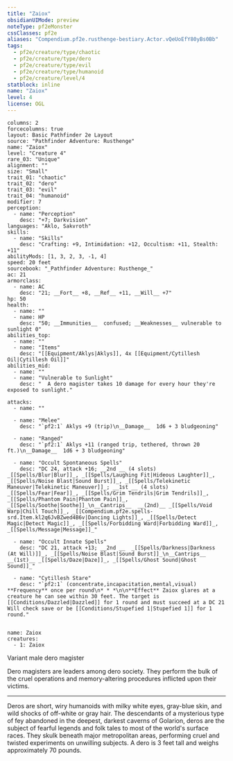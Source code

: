 ```yaml
---
title: "Zaiox"
obsidianUIMode: preview
noteType: pf2eMonster
cssClasses: pf2e
aliases: "Compendium.pf2e.rusthenge-bestiary.Actor.vQeUoEfY80yBs0Bb" 
tags:
  - pf2e/creature/type/chaotic
  - pf2e/creature/type/dero
  - pf2e/creature/type/evil
  - pf2e/creature/type/humanoid
  - pf2e/creature/level/4
statblock: inline
name: "Zaiox"
level: 4
license: OGL
---
```


```statblock
columns: 2
forcecolumns: true
layout: Basic Pathfinder 2e Layout
source: "Pathfinder Adventure: Rusthenge"
name: "Zaiox"
level: "Creature 4"
rare_03: "Unique"
alignment: ""
size: "Small"
trait_01: "chaotic"
trait_02: "dero"
trait_03: "evil"
trait_04: "humanoid"
modifier: 7
perception:
  - name: "Perception"
    desc: "+7; Darkvision"
languages: "Aklo, Sakvroth"
skills:
  - name: "Skills"
    desc: "Crafting: +9, Intimidation: +12, Occultism: +11, Stealth: +11"
abilityMods: [1, 3, 2, 3, -1, 4]
speed: 20 feet
sourcebook: "_Pathfinder Adventure: Rusthenge_"
ac: 21
armorclass:
  - name: AC
    desc: "21; __Fort__ +8, __Ref__ +11, __Will__ +7"
hp: 50
health:
  - name: ""
  - name: HP
    desc: "50; __Immunities__  confused; __Weaknesses__ vulnerable to sunlight 0"
abilities_top:
  - name: ""
  - name: "Items"
    desc: "[[Equipment/Aklys|Aklys]], 4x [[Equipment/Cytillesh Oil|Cytillesh Oil]]"
abilities_mid:
  - name: ""
  - name: "Vulnerable to Sunlight"
    desc: "  A dero magister takes 10 damage for every hour they're exposed to sunlight."

attacks:
  - name: ""

  - name: "Melee"
    desc: "`pf2:1` Aklys +9 (trip)\n__Damage__  1d6 + 3 bludgeoning"

  - name: "Ranged"
    desc: "`pf2:1` Aklys +11 (ranged trip, tethered, thrown 20 ft.)\n__Damage__  1d6 + 3 bludgeoning"

  - name: "Occult Spontaneous Spells"
    desc: "DC 24, attack +16; __2nd __ (4 slots) _[[Spells/Blur|Blur]]_, _[[Spells/Laughing Fit|Hideous Laughter]]_, _[[Spells/Noise Blast|Sound Burst]]_, _[[Spells/Telekinetic Maneuver|Telekinetic Maneuver]]_; __1st __ (4 slots) _[[Spells/Fear|Fear]]_, _[[Spells/Grim Tendrils|Grim Tendrils]]_, _[[Spells/Phantom Pain|Phantom Pain]]_, _[[Spells/Soothe|Soothe]]_\n__Cantrips__  __(2nd)__ _[[Spells/Void Warp|Chill Touch]]_, _[[Compendium.pf2e.spells-srd.Item.kl2q6JvBZwed4B6v|Dancing Lights]]_, _[[Spells/Detect Magic|Detect Magic]]_, _[[Spells/Forbidding Ward|Forbidding Ward]]_, _[[Spells/Message|Message]]_"

  - name: "Occult Innate Spells"
    desc: "DC 21, attack +13; __2nd __  _[[Spells/Darkness|Darkness (At Will)]]_, _[[Spells/Noise Blast|Sound Burst]]_\n__Cantrips__  __(1st)__ _[[Spells/Daze|Daze]]_, _[[Spells/Ghost Sound|Ghost Sound]]_"

  - name: "Cytillesh Stare"
    desc: "`pf2:1` (concentrate,incapacitation,mental,visual) **Frequency** once per round\n* * *\n\n**Effect** Zaiox glares at a creature he can see within 30 feet. The target is [[Conditions/Dazzled|Dazzled]] for 1 round and must succeed at a DC 21 Will check save or be [[Conditions/Stupefied 1|Stupefied 1]] for 1 round."
 
```

```encounter-table
name: Zaiox
creatures:
  - 1: Zaiox
```


Variant male dero magister

Dero magisters are leaders among dero society. They perform the bulk of the cruel operations and memory-altering procedures inflicted upon their victims.

* * *

Deros are short, wiry humanoids with milky white eyes, gray-blue skin, and wild shocks of off-white or gray hair. The descendants of a mysterious type of fey abandoned in the deepest, darkest caverns of Golarion, deros are the subject of fearful legends and folk tales to most of the world's surface races. They skulk beneath major metropolitan areas, performing cruel and twisted experiments on unwilling subjects. A dero is 3 feet tall and weighs approximately 70 pounds.
